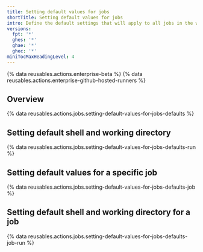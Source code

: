```yaml
---
title: Setting default values for jobs
shortTitle: Setting default values for jobs
intro: Define the default settings that will apply to all jobs in the workflow, or all steps in a job.
versions:
  fpt: '*'
  ghes: '*'
  ghae: '*'
  ghec: '*'
miniTocMaxHeadingLevel: 4
---
```


{% data reusables.actions.enterprise-beta %}
{% data reusables.actions.enterprise-github-hosted-runners %}

## Overview

{% data reusables.actions.jobs.setting-default-values-for-jobs-defaults %}

## Setting default shell and working directory

{% data reusables.actions.jobs.setting-default-values-for-jobs-defaults-run %}

## Setting default values for a specific job

{% data reusables.actions.jobs.setting-default-values-for-jobs-defaults-job %}

## Setting default shell and working directory for a job

{% data reusables.actions.jobs.setting-default-values-for-jobs-defaults-job-run %}
